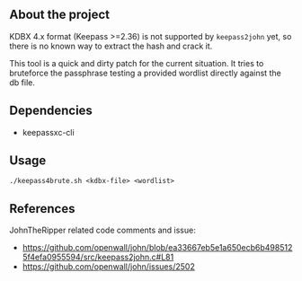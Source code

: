 ## About the project

KDBX 4.x format (Keepass >=2.36) is not supported by `keepass2john` yet, so there is no known way to extract the hash and crack it.

This tool is a quick and dirty patch for the current situation. It tries to bruteforce the passphrase testing a provided wordlist directly against the db file.


## Dependencies

+ keepassxc-cli


## Usage

```shell
./keepass4brute.sh <kdbx-file> <wordlist>
```


## References

JohnTheRipper related code comments and issue:
+ https://github.com/openwall/john/blob/ea33667eb5e1a650ecb6b4985125f4efa0955594/src/keepass2john.c#L81
+ https://github.com/openwall/john/issues/2502
